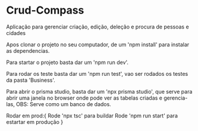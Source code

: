 # Crud-Compass
Aplicação para gerenciar criação, edição, deleção e procura de pessoas e cidades

Apos clonar o projeto no seu computador, de um 'npm install' para instalar as dependencias.

Para startar o projeto basta dar um 'npm run dev'.

Para rodar os teste basta dar um 'npm run test', vao ser rodados os testes da pasta 'Business'.

Para abrir o prisma studio, basta dar um 'npx prisma studio', que serve para abrir uma janela no browser
onde pode ver as tabelas criadas e gerencia-las, OBS: Serve como um banco de dados.

Rodar em prod:{
    Rode 'npx tsc' para buildar
    Rode 'npm run start' para estartar em produção
}
